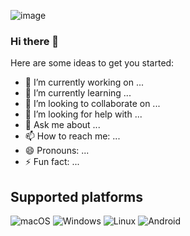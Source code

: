 ![image](https://github.com/hjhgitw/hjhgitw/assets/41398181/d3a869fe-e1af-421d-9f87-752817131b30)

### Hi there 👋
Here are some ideas to get you started:

- 🔭 I’m currently working on ...
- 🌱 I’m currently learning ...
- 👯 I’m looking to collaborate on ...
- 🤔 I’m looking for help with ...
- 💬 Ask me about ...
- 📫 How to reach me: ...
- 😄 Pronouns: ...
- ⚡ Fun fact: ...

## Supported platforms
![macOS](https://img.shields.io/badge/mac%20os-000000?style=for-the-badge&logo=macos&logoColor=black)
![Windows](https://img.shields.io/badge/Windows-0078D6?style=for-the-badge&logo=windows&logoColor=A8E4A0)
![Linux](https://img.shields.io/badge/Linux-FCC624?style=for-the-badge&logo=linux&logoColor=black)
![Android](https://img.shields.io/badge/Android-3DDC84?style=for-the-badge&logo=android&logoColor=white)

<!--
https://img.shields.io/badge/Material%20UI-007FFF?style=for-the-badge&logo=mui&logoColor=white
[HTML5](https://img.shields.io/badge/HTML5-E34F26?style=for-the-badge&logo=html5&logoColor=white)https://img.shields.io/badge/HTML5-E34F26?style=for-the-badge&logo=html5&logoColor=white
https://img.shields.io/badge/CSS3-1572B6?style=for-the-badge&logo=css3&logoColor=white
https://img.shields.io/badge/JavaScript-323330?style=for-the-badge&logo=javascript&logoColor=F0DB4F
https://img.shields.io/badge/Java-ED8B00?style=for-the-badge&logo=java&logoColor=white
https://img.shields.io/badge/Kotlin-0095D5?&style=for-the-badge&logo=kotlin&logoColor=white
https://img.shields.io/badge/Bash-282a36.svg?style=for-the-badge&logo=gnubash&logoColor=white
https://img.shields.io/badge/Markdown-000000?style=for-the-badge&logo=markdown&logoColor=white


Contact
	https://img.shields.io/badge/WhatsApp-25D366?style=for-the-badge&logo=whatsapp&logoColor=white
 	https://img.shields.io/badge/Gmail-D14836?style=for-the-badge&logo=gmail&logoColor=white
  https://img.shields.io/badge/-Stackoverflow-FE7A16?style=for-the-badge&logo=stack-overflow&logoColor=white

Drop me a beer :)
https://img.shields.io/badge/PayPal-00457C?style=for-the-badge&logo=paypal&logoColor=white
-->
